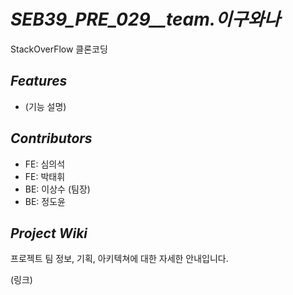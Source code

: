 # ***SEB39_PRE_029__team.이구와나***

StackOverFlow 클론코딩

## *Features*

- (기능 설명)

## *Contributors*

- FE: 심의석
- FE: 박태휘
- BE: 이상수 (팀장)
- BE: 정도윤

## *Project Wiki*

프로젝트 팀 정보, 기획, 아키텍쳐에 대한 자세한 안내입니다.

(링크)
